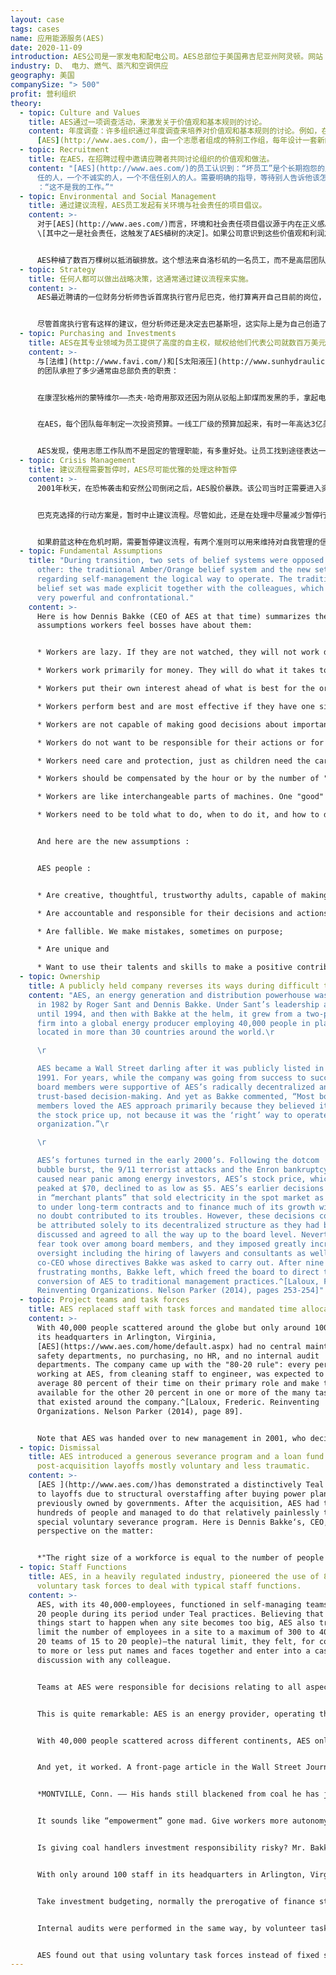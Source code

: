 ```yaml
---
layout: case
tags: cases
name: 应用能源服务(AES)
date: 2020-11-09
introduction: AES公司是一家发电和配电公司。AES总部位于美国弗吉尼亚州阿灵顿。网站：<https://en.wikipedia.org/wiki/AES_Corporation>
industry: D、 电力、燃气、蒸汽和空调供应
geography: 美国
companySize: "> 500"
profit: 营利组织
theory:
  - topic: Culture and Values
    title: AES通过一项调查活动，来激发关于价值观和基本规则的讨论。
    content: 年度调查：许多组织通过年度调查来培养对价值观和基本规则的讨论。例如，在[](http://www.aes.com/)
      [AES](http://www.aes.com/)，由一个志愿者组成的特别工作组，每年设计一套新的问卷调查，并发送给整个组织。每个单元团队都有义务——这是基本规则之一——以自己认为最佳的任何形式，认讨论这些调查结果。
  - topic: Recruitment
    title: 在AES，在招聘过程中邀请应聘者共同讨论组织的价值观和做法。
    content: "[AES](http://www.aes.com/)的员工认识到：“坏员工”是个长期抱怨的人，一个不快乐的人，一个责备别人的人，一个不负责\
      任的人，一个不诚实的人，一个不信任别人的人。需要明确的指导，等待别人告诉他该怎么做，就是个差劲的员工。个不灵活的人，就是个差劲的员工。他们经常会说\
      ：“这不是我的工作。”"
  - topic: Environmental and Social Management
    title: 通过建议流程，AES员工发起有关环境与社会责任的项目倡议。
    content: >-
      对于[AES](http://www.aes.com/)而言，环境和社会责任项目倡议源于内在正义感。以下是AES在向公众发行股票时，向美国证券交易委员会（SEC）提交的一份公开文件中的表述：“AES的一个重要因素是对四大‘共享’价值观的承诺^
      \[其中之一是社会责任，这触发了AES植树的决定]。如果公司意识到这些价值观和利润之间存在冲突，将努力坚持自己的价值观，即使这样做可能会导致利润减少或失去机会。此外，公司寻求坚持这些价值观，并不是为了取得经济成功，而是因为坚持本身，就是一个值得追求的目标。”


      AES种植了数百万棵树以抵消碳排放。这个想法来自洛杉矶的一名员工，而不是高层团队。起初没有预算。她通过建议流程，为AES需要投入到植树上的资金找到了赞助。^\[Source: Laloux, Frederic. Reinventing Organizations. Nelson Parker (2014), pages 160-172]
  - topic: Strategy
    title: 任何人都可以做出战略决策，这通常通过建议流程来实施。
    content: >-
      AES最近聘请的一位财务分析师告诉首席执行官丹尼巴克，他打算离开自己目前的岗位，回到自己的祖国巴基斯坦，代表AES研究那里的发电领域的机会。巴克对此表示怀疑，他说，尽管几年前美国国务院鼓励我们向巴基斯坦扩展业务，但由于担心那里腐败严重，我们拒绝了这个建议。


      尽管首席执行官有这样的建议，但分析师还是决定去巴基斯坦，这实际上是为自己创造了一个新的职位。他成了业务开发人员，并保留以前的工资。六个月后，他邀请巴克到巴基斯坦会见总理。两年半后，一座耗资7亿美元的发电厂开始运转。^\[ Laloux, Frederic (2014-02-09). Reinventing Organizations: A Guide to Creating Organizations Inspired by the Next Stage of Human Consciousness (Kindle Locations 2245-2254). Nelson Parker. Kindle Edition.]
  - topic: Purchasing and Investments
    title: AES在其专业领域为员工提供了高度的自主权，赋权给他们代表公司就数百万美元的工厂投资出去谈判。跨学科志愿工作队由总部少数具有相关专业知识的人员共同支撑，负责进行预算规划和审计。
    content: >-
      与[法维](http://www.favi.com/)和[S太阳液压](http://www.sunhydraulics/)类似，[AES](http://www.ase.com/)的基层团队，负责进行与日常运营所有方面相关的决策，包括投资相关预算、招聘、培训、评估、薪酬、资本支出和采购，以及长期战略和慈善捐赠。[AES公司](http://www.ase.com/)是一家能源供应商，经营火力和水力发电厂以及电网。这种设备对许多人和企业的生活至关重要。《华尔街日报》的记者亚历克斯•马克尔斯撰写的头版文章，用一个故事说明了[AES](http://www.ase.com/)
      的团队承担了多少通常由总部负责的职责：


      在康涅狄格州的蒙特维尔——杰夫·哈奇用那双还因为刚从驳船上卸煤而发黑的手，拿起电话，给他最喜欢的经纪人打过去。“30天1000万元，你能给我什么样的利率？他问这位经办国库券的代理人。“只有6.09？但我刚从大通那里得到6.13。”在另一个房间里，乔·奥多正在跟摩根大通交涉。“6.15，30天？”奥多先生证实说，自己只是AES公司发电厂的维修技术员。奥多和哈奇是一个管理着3300万美元工厂投资基金的特别小组的成员。然后，他们很快在与合伙人进行磋商之后，达成了那笔交易。…这听起来像是疯狂“授权”。在他们的专长领域给予员工更多的自主权？当然。打开员工权限的禁忌？也许。但是，如果把企业财务决策权交给那些集体借款经历只包括“抵押贷款、两辆车贷款和一些还清信用卡债务”的员工，又有什么好处呢？“有很多好处。”艾斯说。……该公司首席执行官、创始人之一丹尼斯•W•巴克认为：“成员的责任感越强，公司经营状况就越有可能得到逐步改善。”。“更重要的是，”他说，“这会让工作变得更有趣。”让煤炭管理者承担投资责任有风险吗？巴克先生认为没有风险。他指出，蒙特维尔的志愿者团队中有一名财务顾问，成员志愿者的投资选择范围被专家指导在很窄范围内。他们并不完全是在购买衍生品。首席执行官喜欢这种做法，是因为“成员被这种经历改变了。他们对企业的各个方面都有了更多的了解，他们对公司的感觉，永远不会是原来的样子。” ^\[Alex Markels, "Blank Check," The Wall Street Journal, April 9, 1998)]


      在AES，每个团队每年制定一次投资预算。一线工厂级的预算加起来，有时一年高达3亿美元。当基层团队对自己制定的工厂综合预算感到满意后，就交给预算工作组，跟所有其他工厂的预算一起，接受内容审查。该工作组将提出变更和改进建议（但无权强制实施变更）。该工作队的工作人员有些是来自总部的具有相关专业知识的人，但主要成员是来自基层团队的各种背景的成员——在这个工作组内，一名保安可以坐在一名技术人员和一名工程师的旁边。内部审计也以同样的方式，由志愿工作队进行：每个工厂预算都接受其他兄弟工厂同事的审计。


      AES发现，使用志愿工作队而不是固定的管理职能，有多重好处。让员工找到途径表达一些，在自己主要岗位角色上用不到的一些额外才能和天赋。当他们看到自己真正拥有了塑造公司的权力时，就会产生真正的主人翁意识和责任感。创始人丹尼斯·巴克克还坚持认为：这些特别工作组也是强大的学习机构。在任何时候，都会有成千上万的成员加入工作队，从更有经验的同事那里学习技术和领导技能。这是一种现代形式的大规模学徒制度。任何课堂培训都无法提供志愿工作队日复一日的学习量。^\[Laloux, Frederic. Reinventing Organizations. Nelson Parker (2014), page 88 and following]
  - topic: Crisis Management
    title: 建议流程需要暂停时，AES尽可能优雅的处理这种暂停
    content: >-
      2001年秋天，在恐怖袭击和安然公司倒闭之后，AES股价暴跌。该公司当时正需要进入资本市场，寻求对其高负债水平的弥补，但却发现资本市场突然关闭了。为了防止破产，必须采取迅速而艰难的行动。一个关键的问题是：为了筹集必要的资金，需要出售多少个发电厂，出售哪些发电厂？由于四万人分布在世界各地，首席执行官丹尼斯•巴克克很难像法维的佐布里斯特那样，站在肥皂盒上，召集所有人征求建议。问题是如此复杂，以至于他也不能像在布尔佐格的乔斯德布洛克那样，简单地发一篇博文，给出两个备选方案。


      巴克克选择的行动方案是，暂时中止建议流程。尽管如此，还是在处理中尽量减少暂停行动，给自我管理模式带来信任下降的风险。他没有与管理团队闭门制定计划；而是公开宣布，将在有限的时间内，针对有限的决策，制定一些自上而下（不遵循建议流程的）重要决策。并保证建议流程对此外的所有其他决策继续有效。为了调查最佳的行动方案并做出艰难的决定，贝克任命比尔·卢拉斯基负责决策，他是一位年轻而杰出的总法律顾问。卢拉斯基既不被视为最高级的领导人之一，也不被视为未来寻求领导地位的人。发出的信号很清楚：该组织的高级领导人，并不希望行使更多的权力。自上而下的决策，也是由一个对权力没有渴望的人来处理，而且明确保证这个举措是暂时的。


      如果蔚蓝这种在危机时期，需要暂停建议流程，有两个准则可以用来维持对自我管理的信任：对（不通过建议流程的）自上而下决策的范围和时间框架定义充分的透明度，并任命一个、在危机结束后不会被怀疑继续行使这种独裁权力的人，来作出决策。
  - topic: Fundamental Assumptions
    title: "During transition, two sets of belief systems were opposed to each
      other: the traditional Amber/Orange belief system and the new set,
      regarding self-management the logical way to operate. The traditional
      belief set was made explicit together with the colleagues, which made it
      very powerful and confrontational."
    content: >-
      Here is how Dennis Bakke (CEO of AES at that time) summarizes the
      assumptions workers feel bosses have about them:


      * Workers are lazy. If they are not watched, they will not work diligently.

      * Workers work primarily for money. They will do what it takes to make as much money as possible.

      * Workers put their own interest ahead of what is best for the organization. They are selfish.

      * Workers perform best and are most effective if they have one simple repeatable task to accomplish.

      * Workers are not capable of making good decisions about important matters that affect the economic performance of the company. Bosses are good at making decisions.

      * Workers do not want to be responsible for their actions or for decisions that affect the performance of the organization.

      * Workers need care and protection, just as children need the care of their parents.

      * Workers should be compensated by the hour or by the number of "pieces" produced. Bosses should be paid a salary and possibly receive bonuses and stock.

      * Workers are like interchangeable parts of machines. One "good" worker is pretty much the same as another "good" worker.

      * Workers need to be told what to do, when to do it, and how to do it. Bosses need to hold them accountable.


      And here are the new assumptions :


      AES people :


      * Are creative, thoughtful, trustworthy adults, capable of making important decisions;

      * Are accountable and responsible for their decisions and actions;

      * Are fallible. We make mistakes, sometimes on purpose;

      * Are unique and

      * Want to use their talents and skills to make a positive contribution to the organization and the world.
  - topic: Ownership
    title: A publicly held company reverses its ways during difficult times.
    content: "AES, an energy generation and distribution powerhouse was co-founded
      in 1982 by Roger Sant and Dennis Bakke. Under Sant’s leadership as CEO
      until 1994, and then with Bakke at the helm, it grew from a two-person
      firm into a global energy producer employing 40,000 people in plants
      located in more than 30 countries around the world.\r

      \r

      AES became a Wall Street darling after it was publicly listed in
      1991. For years, while the company was going from success to success, the
      board members were supportive of AES’s radically decentralized and
      trust-based decision-making. And yet as Bakke commented, “Most board
      members loved the AES approach primarily because they believed it pushed
      the stock price up, not because it was the ‘right’ way to operate an
      organization.”\r

      \r

      AES’s fortunes turned in the early 2000’s. Following the dotcom
      bubble burst, the 9/11 terrorist attacks and the Enron bankruptcy, which
      caused near panic among energy investors, AES’s stock price, which had
      peaked at $70, declined to as low as $5. AES’s earlier decisions to invest
      in “merchant plants” that sold electricity in the spot market as opposed
      to under long-term contracts and to finance much of its growth with debt
      no doubt contributed to its troubles. However, these decisions could not
      be attributed solely to its decentralized structure as they had been
      discussed and agreed to all the way up to the board level. Nevertheless,
      fear took over among board members, and they imposed greatly increased
      oversight including the hiring of lawyers and consultants as well as a
      co-CEO whose directives Bakke was asked to carry out. After nine
      frustrating months, Bakke left, which freed the board to direct the
      conversion of AES to traditional management practices.^[Laloux, Frederic.
      Reinventing Organizations. Nelson Parker (2014), pages 253-254]"
  - topic: Project teams and task forces
    title: AES replaced staff with task forces and mandated time allocated to them.
    content: >-
      With 40,000 people scattered around the globe but only around 100 staff in
      its headquarters in Arlington, Virginia,
      [AES](https://www.aes.com/home/default.aspx) had no central maintenance or
      safety departments, no purchasing, no HR, and no internal audit
      departments. The company came up with the "80-20 rule": every person
      working at AES, from cleaning staff to engineer, was expected to spend on
      average 80 percent of their time on their primary role and make themselves
      available for the other 20 percent in one or more of the many tasks forces
      that existed around the company.^[Laloux, Frederic. Reinventing
      Organizations. Nelson Parker (2014), page 89].


      Note that AES was handed over to new management in 2001, who decided to revert to more conventional management approaches.
  - topic: Dismissal
    title: AES introduced a generous severance program and a loan fund to make
      post-acquisition layoffs mostly voluntary and less traumatic.
    content: >-
      [AES ](http://www.aes.com/)has demonstrated a distinctively Teal approach
      to layoffs due to structural overstaffing after buying power plants
      previously owned by governments. After the acquisition, AES had to lay off
      hundreds of people and managed to do that relatively painlessly through a
      special voluntary severance program. Here is Dennis Bakke‘s, CEO,
      perspective on the matter:


      *"The right size of a workforce is equal to the number of people needed to make the workplace fun. Having too many employees demoralizes colleagues and causes turf battles. A very astute AES plant manager in Northern Ireland told me that arguments over turf are good indicators that the facility has too many people. No one worries about who does what when there is enough work to go around. My belief that business should not carry unneeded employees does not mean that they should be given pink slips and hustled out the door. Departing employees need time to make the transitions to new work. Organizations should be generous with severance arrangements. We encountered overstaffing almost every time we made an acquisition. One of the first things we did after acquiring a business was to set up a generous and voluntary severance program. Only rarely were individuals asked to leave. In Panama, AES created a loan fund for employees who took the severance package. A year later, I traveled to a celebration lunch with former employees who had left the company. Seventy-one new businesses had been started by these former employees, most of whom tapped the AES loan fund. Even with generous voluntary severance arrangements, the changeover from a company you know to one you don’t can be traumatic. I strongly believe that these difficult transitions are a necessary evil that forces employees and organizations to adjust to a dynamic world. Part of the joy of work is learning new roles and taking on new responsibilities. Job security is attractive gift wrapping, but seldom is there anything of lasting value inside.*"^\[Source: Laloux, Frederic. Reinventing Organizations. Nelson Parker (2014), pages 187-188]
  - topic: Staff Functions
    title: AES, in a heavily regulated industry, pioneered the use of 80/20
      voluntary task forces to deal with typical staff functions.
    content: >-
      AES, with its 40,000-employees, functioned in self-managing teams of 15 to
      20 people during its period under Teal practices. Believing that bad
      things start to happen when any site becomes too big, AES also tried to
      limit the number of employees in a site to a maximum of 300 to 400 (15 to
      20 teams of 15 to 20 people)―the natural limit, they felt, for colleagues
      to more or less put names and faces together and enter into a casual
      discussion with any colleague.


      Teams at AES were responsible for decisions relating to all aspects of day-to-day operations: budgets, workload, safety, schedules, maintenance, hiring and firing, working hours, training, evaluations, compensation, capital expenditures, purchasing, and quality control, as well as long-term strategy, charitable giving, and community relations.


      This is quite remarkable: AES is an energy provider, operating thermal and hydroelectric power plants as well as electrical grids. This equipment is absolutely central to the lives of many people and businesses. Operating problems can lead to disastrous blackouts, and accidents to the loss of many human lives. And yet millions of customers throughout the world were supplied with energy produced by self-governing teams responsible for such crucial matters as safety and maintenance.


      With 40,000 people scattered across different continents, AES only had about 100 people working at headquarters in Arlington―hardly a number that could claim to control what was happening in faraway places like Cameroon, Colombia, or the Czech Republic.


      And yet, it worked. A front-page article in the Wall Street Journal illustrates with a story how far teams at AES went with taking on responsibilities typically handled by headquarters:


      *MONTVILLE, Conn. –– His hands still blackened from coal he has just unloaded from a barge, Jeff Hatch picks up the phone and calls his favorite broker. “What kind of rate can you give me for $10 million at 30 days?” he asks the agent, who handles Treasury bills. “Only 6.09? But I just got a 6.13 quote from Chase.” In another room, Joe Oddo is working on J.P. Morgan & Co. “6.15 at 30 days?” confirms Mr. Oddo, a maintenance technician at AES Corp.’s power plant here. “I’ll get right back to you.” Members of an ad hoc team that manages a $33 million plant investment fund, Messrs. Oddo and Hatch quickly confer with their associates, then close the deal. …*


      It sounds like “empowerment” gone mad. Give workers more autonomy in their area of expertise? Sure. Open the books to employee purview? Perhaps. But what good could possibly come from handing corporate finance duties to workers whose collective borrowing experience totals a mortgage, two car loans, and some paid-off credit-card debt? Plenty of good, says AES. … “The more you increase individual responsibility, the better the chances for incremental improvements in operations,” argues Dennis W. Bakke, the company’s chief executive and one of its founders. … “And more importantly” he says “it makes work a lot more fun.”


      Is giving coal handlers investment responsibility risky? Mr. Bakke thinks not. He notes that the volunteer team in Montville does have a financial adviser, and they work within a narrow range of investment choices. They aren’t exactly buying derivatives. What the CEO likes about the arrangement is that “they’re changed people by this experience. They’ve learned so much about the total aspect of the business, they’ll never be the same.”


      With only around 100 staff in its headquarters in Arlington, Virginia, AES had no central maintenance or safety departments, no purchasing, no HR, and no internal audit departments. In a smaller company, when an issue arises in one of these areas, people can simply call a meeting, or delegate a specific coordinating role to a colleague. At AES, with 40,000 people scattered around the globe, that was no longer feasible. The company came up with the “80-20 rule”: every person working at AES, from cleaning staff to engineer, was expected to spend on average 80 percent of their time on their primary role and make themselves available for the other 20 percent in one or more of the many task forces that existed around the company.


      Take investment budgeting, normally the prerogative of finance staff at headquarters. At AES, everything happened in the field; every team established its investment budget once a year. Investment budgets would be added up at the plant level, sometimes running as high as $300 million in a year. When teams were satisfied with the consolidated budget for the plant, it was reviewed, together with those from all other plants, by a budget task force that would suggest possible changes and improvements (but didn’t have power to enforce changes). That task force was staffed with a few people from headquarters with relevant expertise, but predominantly with people from local units with all sorts of backgrounds―a security guard could sit next to a technician and an engineer.


      Internal audits were performed in the same way, by volunteer task forces: each plant would be audited by colleagues from other plants. Task forces were put in place for topics as diverse as compensation, community service, environmental work, and corporate values.


      AES found out that using voluntary task forces instead of fixed staff functions has multiple benefits. Employees find avenues to express talents and gifts that their primary role might not call for. They develop a true sense of ownership and responsibility when they see they have real power to shape their company. Dennis Bakke insists on another point: these task forces are formidable learning institutions. At any point in time, thousands of people would be involved in task forces, picking up technical and leadership skills from more experienced colleagues. It’s a modern-day form of apprenticeship, scaled to a massive level. No classroom training could ever provide the amount of learning that was taking place day in and day out in the voluntary task forces.^[Alex Markels, “Blank Check,” The Wall Street Journal, April 9, 1998.]
---
```

